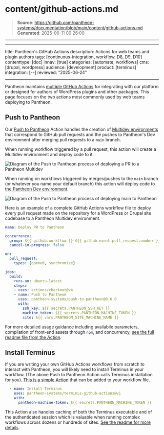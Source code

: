 # content/github-actions.md

> **Source**: https://github.com/pantheon-systems/documentation/blob/main/content/github-actions.md
> **Generated**: 2025-09-11 00:26:00

---

---
title: Pantheon's GitHub Actions
description: Actions for web teams and plugin authors
tags: [continuous-integration, workflow, D8, D9, D10]
contenttype: [doc]
innav: [true]
categories: [automate, workflows]
cms: [drupal, wordpress]
audience: [development]
product: [terminus]
integration: [--]
reviewed: "2025-06-24"

---

Pantheon maintains [multiple GitHub Actions](https://github.com/pantheon-systems/action-library) for integrating with our platform or designed for authors of WordPress plugins and other packages.
This page focuses on the two actions most commonly used by web teams deploying to Pantheon.

## Push to Pantheon

Our [Push to Pantheon](https://github.com/pantheon-systems/push-to-pantheon) Action handles the creation of [Multidev environments](https://docs.pantheon.io/guides/multidev) that correspond to GitHub pull requests and the pushes to Pantheon's Dev environment after merging pull requests to a `main` branch.


When running workflow triggered by a pull request, this action will create a Multidev environment and deploy code to it.

![Diagram of the Push to Pantheon process of deploying a PR to a Pantheon Multidev](../images/github-action/diagram--deploying-pr.png)

When running on workflows triggered by merges/pushes to the `main` branch (or whatever you name your default branch) this action will deploy code to [the Pantheon Dev environment](https://docs.pantheon.io/pantheon-workflow).

<!-- These images are also in https://github.com/pantheon-systems/push-to-pantheon/tree/0.x/.github/documentation and https://docs.google.com/presentation/d/17k15auDrnpq2LdRC4P35dN5yJ4pOkPY62M7drBDkTCc/edit#slide=id.g32ed471dd64_0_2488 -->
![Diagram of the Push to Pantheon process of deploying main to Pantheon](../images/github-action/diagram--pushing-main.png)

Here is an example of a complete GitHub Actions workflow file to deploy every pull request made on the repository for a WordPress or Drupal site codebase to a Pantheon Multidev environment.

```yml
name: Deploy PR to Pantheon

concurrency:
  group: ${{ github.workflow }}-${{ github.event.pull_request.number }}
  cancel-in-progress: false

on:
  pull_request:
    types: [opened, synchronize]

jobs:
  build:
    runs-on: ubuntu-latest
    steps:
    - uses: actions/checkout@v4
    - name: Push to Pantheon
      uses: pantheon-systems/push-to-pantheon@0.6.0
      with:
        ssh_key: ${{ secrets.PANTHEON_SSH_KEY }}
        machine_token: ${{ secrets.PANTHEON_MACHINE_TOKEN }}
        site: ${{ vars.PANTHEON_SITE_MACHINE_NAME }}
```

For more detailed usage guidance including availabile parameters, compilation of front-end assets through `npm`, and concurrency, [see the full readme file from the Action](https://github.com/pantheon-systems/push-to-pantheon).

## Install Terminus

If you are writing your own GitHub Actions workflows from scratch to interact with Pantheon, you will likely need to install Terminus in your workflow.
(The above Push to Pantheon Action calls Terminus installation for you).
[This is a simple Action](https://github.com/pantheon-systems/terminus-github-actions) that can be added to your workflow file.

```yaml
  - name: Install Terminus
    uses: pantheon-systems/terminus-github-actions@v1
    with:
      pantheon-machine-token: ${{ secrets.PANTHEON_MACHINE_TOKEN }}
```

This Action also handles caching of both the Terminus executable and of the authenticated session which is valuable when running complex workflows across dozens or hundreds of sites.
[See the readme for more details](https://github.com/pantheon-systems/terminus-github-actions).
